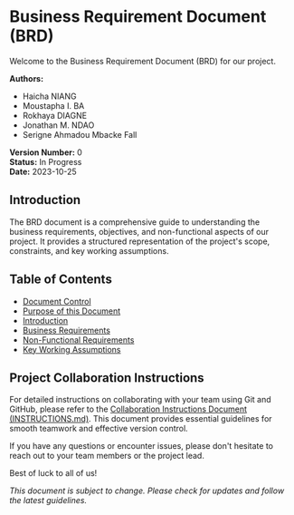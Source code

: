# Business Requirement Document (BRD)

Welcome to the Business Requirement Document (BRD) for our project.

**Authors:**

- Haicha NIANG
- Moustapha I. BA
- Rokhaya DIAGNE
- Jonathan M. NDAO
- Serigne Ahmadou Mbacke Fall

**Version Number:** 0  
**Status:** In Progress  
**Date:** 2023-10-25

## Introduction

The BRD document is a comprehensive guide to understanding the business requirements, objectives, and non-functional aspects of our project. It provides a structured representation of the project's scope, constraints, and key working assumptions.

## Table of Contents

- [Document Control](#document-control)
- [Purpose of this Document](#purpose-of-this-document)
- [Introduction](#introduction)
- [Business Requirements](#business-requirements)
- [Non-Functional Requirements](#non-functional-requirements)
- [Key Working Assumptions](#key-working-assumptions)

## Project Collaboration Instructions

For detailed instructions on collaborating with your team using Git and GitHub, please refer to the [Collaboration Instructions Document (INSTRUCTIONS.md)](./INSTRUCTIONS.md). This document provides essential guidelines for smooth teamwork and effective version control.

If you have any questions or encounter issues, please don't hesitate to reach out to your team members or the project lead.

Best of luck to all of us!

_This document is subject to change. Please check for updates and follow the latest guidelines._
